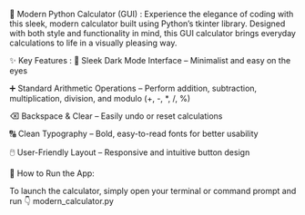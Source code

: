 🔢 Modern Python Calculator (GUI) :
Experience the elegance of coding with this sleek, modern calculator built using Python’s tkinter library. Designed with both style and functionality in mind, this GUI calculator brings everyday calculations to life in a visually pleasing way.

✨ Key Features :
🎨 Sleek Dark Mode Interface – Minimalist and easy on the eyes

➕ Standard Arithmetic Operations – Perform addition, subtraction, multiplication, division, and modulo (+, -, *, /, %)

⌫ Backspace & Clear – Easily undo or reset calculations

🔠 Clean Typography – Bold, easy-to-read fonts for better usability

🖱️ User-Friendly Layout – Responsive and intuitive button design

🚀 How to Run the App:

To launch the calculator, simply open your terminal or command prompt and run 👇
modern_calculator.py 
